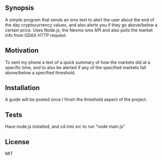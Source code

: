 ## Synopsis

A simple program that sends an sms text to alert the user about the end of the day cryptocurrency values, and also alerts you if they go above/below a certain price. Uses Node.js, the Nexmo sms API and also pulls the market info from GDAX HTTP request.  


## Motivation

To sent my phone a text of a quick summary of how the markets did at a specific time, and to also be alerted if any of the specified markets fall above/below a specified threshold.

## Installation

A guide will be posted once I finish the threshold aspect of the project.


## Tests

Have node.js installed, and cd into src to run "node main.js"


## License

MIT

